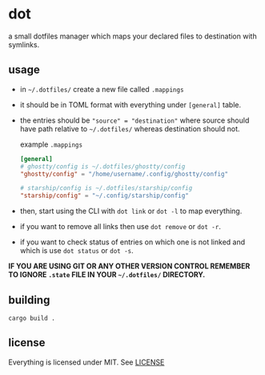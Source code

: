 dot
===

a small dotfiles manager which maps your declared files to destination with
symlinks.

usage
-----

- in `~/.dotfiles/` create a new file called `.mappings`
- it should be in TOML format with everything under `[general]` table.
- the entries should be `"source" = "destination"` where source should have path
  relative to `~/.dotfiles/` whereas destination should not.

  example `.mappings`

  ```toml
  [general]
  # ghostty/config is ~/.dotfiles/ghostty/config
  "ghostty/config" = "/home/username/.config/ghostty/config"

  # starship/config is ~/.dotfiles/starship/config
  "starship/config" = "~/.config/starship/config"
  ```

- then, start using the CLI with `dot link` or `dot -l` to map everything.
- if you want to remove all links then use `dot remove` or `dot -r`.
- if you want to check status of entries on which one is not linked and
  which is use `dot status` or `dot -s`.

**IF YOU ARE USING GIT OR ANY OTHER VERSION CONTROL REMEMBER TO IGNORE `.state`
FILE IN YOUR `~/.dotfiles/` DIRECTORY.**

building
--------

```
cargo build .
```

license
-------

Everything is licensed under MIT. See [LICENSE](./LICENSE)

